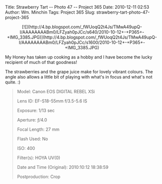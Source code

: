 Title: Strawberry Tart -- Photo 47 -- Project 365
Date: 2010-12-11 02:53
Author: Wm. Minchin
Tags: Project 365
Slug: strawberry-tart-photo-47-project-365

<div class="separator" style="clear: both; text-align: center;">

<p>
[![](http://4.bp.blogspot.com/_fWUoqQ2t4Js/TMwA49upQ-I/AAAAAAAABm0/LFZyah0pJCc/s640/2010-10-12+-+P365+-+IMG_3385.JPG)](http://4.bp.blogspot.com/_fWUoqQ2t4Js/TMwA49upQ-I/AAAAAAAABm0/LFZyah0pJCc/s1600/2010-10-12+-+P365+-+IMG_3385.JPG)

</div>

My Honey has taken up cooking as a hobby and I have become the lucky
recipient of much of that goodness!

The strawberries and the grape juice make for lovely vibrant colours.
The angle also allows a little bit of playing with what's in focus and
what's not quite. :)

> 
> <span style="color: #666666;">Model: </span>Canon EOS DIGITAL REBEL
> XSi
>
> <span style="color: #666666;">Lens ID: </span>EF-S18-55mm f/3.5-5.6
> IS
>
> <span style="color: #666666;">Exposure: </span>1/13 sec
>
> <span style="color: #666666;">Aperture: </span>ƒ/4.0
>
> <span style="color: #666666;">Focal Length: </span>27 mm
>
> <span style="color: #666666;">Flash Used: </span>No
>
> <span style="color: #666666;">ISO: </span>400
>
> <span style="color: #666666;">Filter(s): </span>HOYA UV(0)
>
> <span style="color: #666666;">Date and Time
> (Original): </span>2010:10:12 18:38:59
>
> <span style="color: #666666;">Postproduction: </span>Crop
>
> <p>

